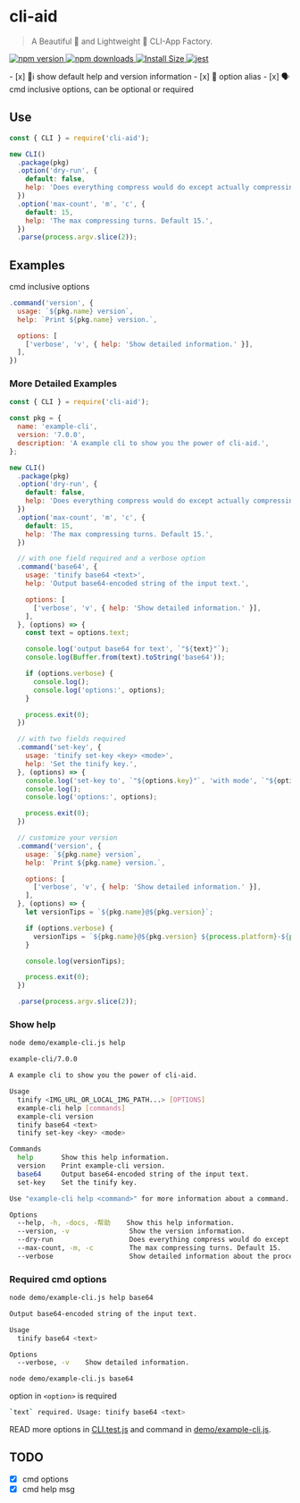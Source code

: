 # cli-aid

> A Beautiful 💅 and Lightweight 🚀 CLI-App Factory.

<p>
  <a href="https://www.npmjs.com/package/cli-aid">
    <img src="https://img.shields.io/npm/v/cli-aid.svg" alt="npm version" />
  </a>
  <a href="https://www.npmjs.com/package/cli-aid">
    <img src="https://img.shields.io/npm/dm/cli-aid.svg" alt="npm downloads" />
  </a>
  <a href="https://packagephobia.now.sh/result?p=cli-aid" rel="nofollow">
    <img src="https://packagephobia.now.sh/badge?p=cli-aid" alt="Install Size">
  </a>
  <a href="https://github.com/legend80s/cli-aid/blob/main/test/CLI.test.js">
    <img src="https://badgen.net/badge/passed/jest/green" alt="jest" />
  </a>
</p>
- [x] ℹ️ show default help and version information
- [x] 🚀 option alias
- [x] 🗣 cmd inclusive options, can be optional or required

## Use

```js
const { CLI } = require('cli-aid');

new CLI()
  .package(pkg)
  .option('dry-run', {
    default: false,
    help: 'Does everything compress would do except actually compressing. Reports the details of what would have been compressed.',
  })
  .option('max-count', 'm', 'c', {
    default: 15,
    help: 'The max compressing turns. Default 15.',
  })
  .parse(process.argv.slice(2));
```

## Examples

cmd inclusive options

```js
.command('version', {
  usage: `${pkg.name} version`,
  help: `Print ${pkg.name} version.`,

  options: [
    ['verbose', 'v', { help: 'Show detailed information.' }],
  ],
})
```

### More Detailed Examples

```javascript
const { CLI } = require('cli-aid');

const pkg = {
  name: 'example-cli',
  version: '7.0.0',
  description: 'A example cli to show you the power of cli-aid.',
};

new CLI()
  .package(pkg)
  .option('dry-run', {
    default: false,
    help: 'Does everything compress would do except actually compressing. Reports the details of what would have been compressed.',
  })
  .option('max-count', 'm', 'c', {
    default: 15,
    help: 'The max compressing turns. Default 15.',
  })

  // with one field required and a verbose option
  .command('base64', {
    usage: 'tinify base64 <text>',
    help: 'Output base64-encoded string of the input text.',

    options: [
      ['verbose', 'v', { help: 'Show detailed information.' }],
    ],
  }, (options) => {
    const text = options.text;

    console.log('output base64 for text', `"${text}"`);
    console.log(Buffer.from(text).toString('base64'));

    if (options.verbose) {
      console.log();
      console.log('options:', options);
    }

    process.exit(0);
  })

  // with two fields required
  .command('set-key', {
    usage: 'tinify set-key <key> <mode>',
    help: 'Set the tinify key.',
  }, (options) => {
    console.log('set-key to', `"${options.key}"`, 'with mode', `"${options.mode}"`);
    console.log();
    console.log('options:', options);

    process.exit(0);
  })

  // customize your version
  .command('version', {
    usage: `${pkg.name} version`,
    help: `Print ${pkg.name} version.`,

    options: [
      ['verbose', 'v', { help: 'Show detailed information.' }],
    ],
  }, (options) => {
    let versionTips = `${pkg.name}@${pkg.version}`;

    if (options.verbose) {
      versionTips = `${pkg.name}@${pkg.version} ${process.platform}-${process.arch} node-${process.version}`
    }

    console.log(versionTips);

    process.exit(0);
  })

  .parse(process.argv.slice(2));
```

### Show help

```sh
node demo/example-cli.js help
```

```sh
example-cli/7.0.0

A example cli to show you the power of cli-aid.

Usage
  tinify <IMG_URL_OR_LOCAL_IMG_PATH...> [OPTIONS]
  example-cli help [commands]
  example-cli version
  tinify base64 <text>
  tinify set-key <key> <mode>

Commands
  help       Show this help information.
  version    Print example-cli version.
  base64     Output base64-encoded string of the input text.
  set-key    Set the tinify key.

Use "example-cli help <command>" for more information about a command.

Options
  --help, -h, -docs, -帮助    Show this help information.
  --version, -v               Show the version information.
  --dry-run                   Does everything compress would do except actually compressing. Reports the details of what would have been compressed.
  --max-count, -m, -c         The max compressing turns. Default 15.
  --verbose                   Show detailed information about the process of compressing.
```

### Required cmd options

```sh
node demo/example-cli.js help base64
```

```sh
Output base64-encoded string of the input text.

Usage
  tinify base64 <text>

Options
  --verbose, -v    Show detailed information.
```

```sh
node demo/example-cli.js base64
```

option in `<option>` is required

```sh
`text` required. Usage: tinify base64 <text>
```

READ more options in [CLI.test.js](https://github.com/legend80s/cli-aid/blob/main/test/CLI.test.js) and command in [demo/example-cli.js](https://github.com/legend80s/cli-aid/blob/main/demo/example-cli.js).

## TODO

- [x] cmd options
- [x] cmd help msg
